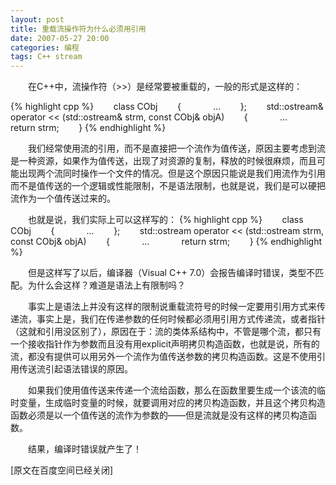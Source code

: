 ```yaml
---
layout: post
title: 重载流操作符为什么必须用引用
date: 2007-05-27 20:00
categories: 编程
tags: C++ stream
---
```


　　在C++中，流操作符（>>）是经常要被重载的，一般的形式是这样的：
<!-- more -->

{% highlight cpp %}
       class CObj
       {
            ...
       };
       std::ostream& operator << (std::ostream& strm, const CObj& objA)
       {
            ...
            return strm;
       }
{% endhighlight %}

　　我们经常使用流的引用，而不是直接把一个流作为值传送，原因主要考虑到流是一种资源，如果作为值传送，出现了对资源的复制，释放的时候很麻烦，而且可能出现两个流同时操作一个文件的情况。但是这个原因只能说是我们用流作为引用而不是值传送的一个逻辑或性能限制，不是语法限制，也就是说，我们是可以硬把流作为一个值传送过来的。

　　也就是说，我们实际上可以这样写的：
{% highlight cpp %}
       class CObj
       {
            ...
       };
       std::ostream operator << (std::ostream strm, const CObj& objA)
       {
            ...
            return strm;
       }
{% endhighlight %}

　　但是这样写了以后，编译器（Visual C++ 7.0）会报告编译时错误，类型不匹配。为什么会这样？难道是语法上有限制吗？

　　事实上是语法上并没有这样的限制说重载流符号的时候一定要用引用方式来传递流，事实上是，我们在传递参数的任何时候都必须用引用方式传递流，或者指针（这就和引用没区别了），原因在于：流的类体系结构中，不管是哪个流，都只有一个接收指针作为参数而且没有用explicit声明拷贝构造函数，也就是说，所有的流，都没有提供可以用另外一个流作为值传送参数的拷贝构造函数。这是不使用引用传送流引起语法错误的原因。

　　如果我们使用值传送来传递一个流给函数，那么在函数里要生成一个该流的临时变量，生成临时变量的时候，就要调用对应的拷贝构造函数，并且这个拷贝构造函数必须是以一个值传送的流作为参数的——但是流就是没有这样的拷贝构造函数。

　　结果，编译时错误就产生了！

[原文在百度空间已经关闭]


